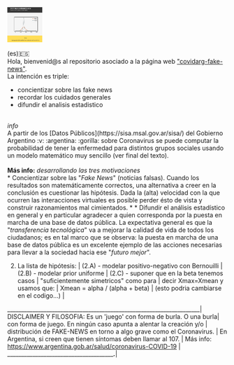 <img width=80, height=80, src="readme-static.png">

(es):es:<br>
Hola, bienvenid@s al repositorio asociado a la página web ["covidarg-fake-news"](https://covidarg-fake-news.herokuapp.com/).<br>
La intención es triple:
* concientizar sobre las fake news
* recordar los cuidados generales
* difundir el analisis estadistico
<br>
<i>info</i><br>
A partir de los [Datos Públicos](https://sisa.msal.gov.ar/sisa/) del Gobierno Argentino :v: :argentina: :gorilla: sobre Coronavirus se puede computar la probabilidad de tener la enfermedad para distintos grupos sociales usando un modelo matemático muy sencillo (ver final del texto). 
<br>
<br>
<b>Más info:</b> <i>desarrollando las tres motivaciones</i><br>
* Concientizar sobre las "<i>Fake News</i>" (noticias falsas). Cuando los resultados son matemáticamente correctos, una alternativa a creer en la conclusión es cuestionar las hipótesis. Dada la (alta) velocidad con la que ocurren las interacciones virtuales es posible perder ésto de vista y construir razonamientos mal cimientados.   
* 
* Difundir el análisis estadístico en general y en particular agradecer a quien corresponda por la puesta en marcha de una base de datos pública. La expectativa general es que la "<i>transferencia tecnológica</i>" va a mejorar la calidad de vida de todos los ciudadanos; es en tal marco que se observa: la puesta en marcha de una base de datos pública es un excelente ejemplo de las acciones necesarias para llevar a la sociedad hacia ese "<i>futuro mejor</i>". 


 2. La lista de hipótesis:                                           |
    (2.A) - modelar positivo-negativo con Bernouilli                 |   
    (2.B) - modelar prior uniforme                                   |
    (2.C) - suponer que en la beta tenemos casos                     |
            "suficientemente simetricos" como para                   |
            decir Xmax=Xmean y usamos que:                           |
              Xmean = alpha / (alpha + beta)                         |
            (esto podria cambiarse en el codigo...)                  |

_____________________________________________________________________| 
DISCLAIMER Y FILOSOFIA: Es un 'juego' con forma de burla. O una burla|
con forma de juego. En ningún caso apunta a alentar la creación y/o  |
distribución de FAKE-NEWS en torno a algo grave como el Coronavirus. |
En Argentina, si creen que tienen síntomas deben llamar al 107.      |
Más info: https://www.argentina.gob.ar/salud/coronavirus-COVID-19    |
_____________________________________________________._______________|
